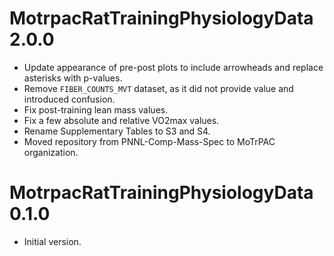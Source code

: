 # MotrpacRatTrainingPhysiologyData 2.0.0

-   Update appearance of pre-post plots to include arrowheads and replace asterisks with p-values.
-   Remove `FIBER_COUNTS_MVT` dataset, as it did not provide value and introduced confusion.
-   Fix post-training lean mass values.
-   Fix a few absolute and relative VO2max values.
-   Rename Supplementary Tables to S3 and S4.
-   Moved repository from PNNL-Comp-Mass-Spec to MoTrPAC organization.

# MotrpacRatTrainingPhysiologyData 0.1.0

-   Initial version.
